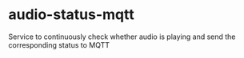 # audio-status-mqtt
Service to continuously check whether audio is playing and send the corresponding status to MQTT
